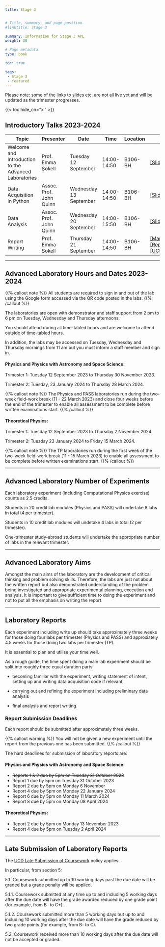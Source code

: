 ```yaml
---
title: Stage 3


# Title, summary, and page position.
#linktitle: Stage 3

summary: Information for Stage 3 APL
weight: 30

# Page metadata.
type: book

toc: true

tags:
 - Stage 3
 - featured
---
```


Please note: some of the links to slides etc. are not all live yet and
will be updated as the trimester progresses.

{{< toc hide_on="xl" >}}

## Introductory Talks 2023-2024


| Topic | Presenter | Date | Time | Location | slides |
|-------|-----------|------|------|----------|--------|
|Welcome and Introduction to the Advanced Laboratories| Prof. Emma Sokell | Tuesday 12 September| 14:00-14:50 | B106-BH | [[Slides]](https://physicslabs.ucd.ie/~apl/labs_master/docs/2023/S3Intro/Stage3_Lab_Intro_2324.pdf) |
|Data Acquisition in Python| Assoc. Prof. John Quinn | Wednesday 13 September| 14:00-14:50 | B106-BH | [[Slides]](https://physicslabs.ucd.ie/~apl/labs_master/docs/2023/S3Intro/Stage3_Python_2324.pdf)|
|Data Analysis| Assoc. Prof. John Quinn | Wednesday 20 September| 14:00-15:50 | B106-BH | [[Slides]](https://physicslabs.ucd.ie/~apl/labs_master/docs/2023/S3Intro/Stage3_Data_Analysis_2324.pdf)|
|Report Writing | Prof. Emma Sokell| Thursday 21 September | 14:00-14;50 | B106-BH | [[Manual.pdf]](https://veritas.ucd.ie/~apl/labs_master/docs/2023/ReportWriting/Manual.pdf), [[Report.pdf]](https://veritas.ucd.ie/~apl/labs_master/docs/2023/ReportWriting/Report.pdf) [[ReportGuidelines.pdf]](https://veritas.ucd.ie/~apl/labs_master/docs/2023/ReportWriting/ReportGuidelines.pdf) [[UCD_Physics_Labs_Plagiarism_statement.pdf]](https://veritas.ucd.ie/~apl/labs_master/docs/2023/ReportWriting/UCD_Physics_Labs_Plagiarism_statement.pdf)| 

---

## Advanced Laboratory Hours and Dates 2023-2024

{{% callout note %}} All students are required to sign in and out of the lab
using the Google form accessed via the QR code posted in the labs.
{{% /callout %}}

The laboratories are open with demonstrator and staff support from 2
pm to 6 pm on Tuesday, Wednesday and Thursday afternoons.

You should attend during all time-tabled hours and are welcome to attend outside of time-tabled hours.

In addition, the labs may be
accessed on Tuesday, Wednesday and Thursday mornings from 11 am but
you must inform a staff member and sign in.


#### Physics and Physics with Astronomy and Space Science:

Trimester 1: Tuesday 12 September 2023 to Thursday 30 November 2023.

Trimester 2: Tuesday, 23 January 2024 to Thursday 28 March 2024.

{{% callout note %}} The Physics and PASS laboratories run during the two-week
field-work break (11 - 22 March 2023) and close four weeks before the
end of the trimester to enable all assessment to be complete before
written examinations start.  {{% /callout %}}



#### Theoretical Physics:

Trimester 1: Tuesday 12 September 2023 to Thursday 2 November 2024.

Trimester 2: Tuesday 23 January 2024 to Friday 15 March 2024.

{{% callout note %}} The TP laboratories run during the first week of the two-week
field-work break (11 - 15 March 2023) to enable all assessment to be complete before
written examinations start.  {{% /callout %}}

---

## Advanced Laboratory Number of Experiments

Each laboratory experiment (including Computational Physics exercise)
counts as 2.5 credits.

Students in 20 credit lab modules (Physics
and PASS) will undertake 8 labs in total (4 per trimester).

Students in 10 credit lab modules will undetake 4 labs in total (2 per
trimester).

One-trimester study-abroad students will undertake the
appropriate number of labs in the relevant trimester.

---

## Advanced Laboratory Aims

Amongst the main aims of the laboratory are the development of
critical thinking and problem solving skills. Therefore, the labs are
just not about the written report but also demonstrated
understanding of the problem being investigated and appropriate
experimental planning, execution and analysis. It is important to
give sufficient time to doing the experiment and not to put all the
emphasis on writing the report.

---

## Laboratory Reports

Each experiment including write up should take approximately three
weeks for those doing four labs per trimester (Physics and PASS) and
approxiately 4.5 weeks for those doing two labs per trimester (TP).

It is essential to plan and utilise your time well.

As a rough guide, the time spent doing a main lab experiment should
be split into roughly three equal duration parts:

* becoming familiar with the experiment, writing statement of intent,
   setting up and writing data acquisition code if relevant,

* carrying out and refining the experiment including preliminary data
  analysis

* final analysis and report writing.



### Report Submission Deadlines

Each report should be submitted after approximately three weeks.

{{% callout warning %}} You will not be given a new experiment until
the report from the previous one has been submitted.  {{% /callout %}}

The hard deadlines for submission of laboratory reports are:

#### Physics and Physics with Astronomy and Space Science:

* ~~Reports 1 & 2 due by 5pm on Tuesday 31 October 2023~~
* Report 1 due by 5pm on Tuesday 31 October 2023
* Report 2 due by 5pm on Monday 6 November
* Report 4 due by 5pm on Monday 22 January 2024
* Report 6 due by 5pm on Monday 11 March 2024
* Report 8 due by 5pm on Monday 08 April 2024


#### Theoretical Physics:

* Report 2 due by 5pm on Monday 13 November 2023
* Report 4 due by 5pm on Tuesday 2 April 2024

---

## Late Submission of Laboratory Reports

The [UCD Late Submission of Coursework](https://hub.ucd.ie/usis/!W_HU_MENU.P_PUBLISH?p_tag=GD-DOCLAND&ID=137) policy applies.

In particular, from section 5:

5.1. Coursework submitted up to 10 working days past the due date will
be graded but a grade penalty will be applied.

5.1.1. Coursework submitted at any time up to and including 5 working
days after the due date will have the grade awarded reduced by one
grade point (for example, from B- to C+).

5.1.2. Coursework submitted more than 5 working days but up to and
including 10 working days after the due date will have the grade
reduced by two grade points (for example, from B- to C).

5.2. Coursework received more than 10 working days after the due date
will not be accepted or graded.


